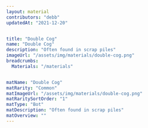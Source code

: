 ```yaml
---
layout: material
contributors: "debb"
updatedAt: "2021-12-20"


title: "Double Cog"
name: "Double Cog"
description: "Often found in scrap piles"
imageUrl: "/assets/img/materials/double-cog.png"
breadcrumbs:
  Materials: "/materials"


matName: "Double Cog"
matRarity: "Common"
matImageUrl: "/assets/img/materials/double-cog.png"
matRaritySortOrder: "1"
matType: "Bot"
matDescription: "Often found in scrap piles"
matOverview: ""
---
```

